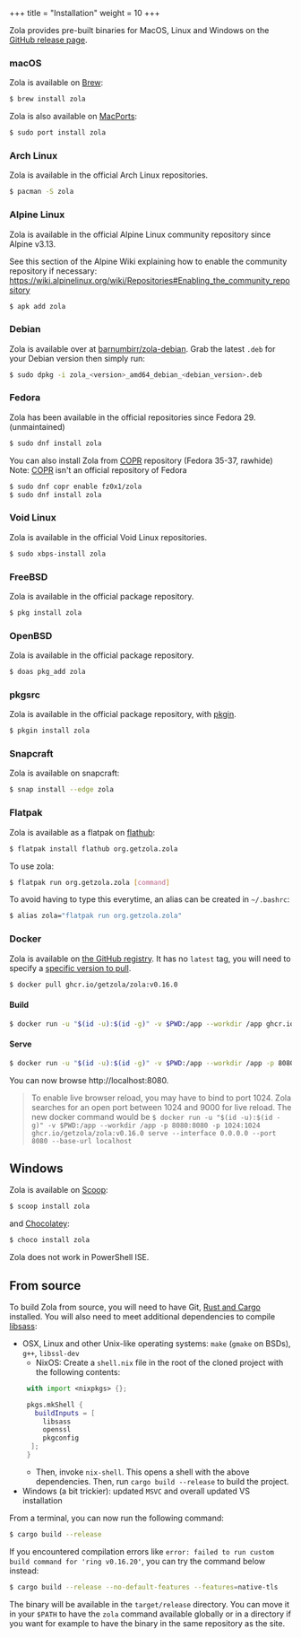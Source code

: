 +++
title = "Installation"
weight = 10
+++

Zola provides pre-built binaries for MacOS, Linux and Windows on the
[GitHub release page](https://github.com/getzola/zola/releases).

### macOS

Zola is available on [Brew](https://brew.sh):

```sh
$ brew install zola
```

Zola is also available on [MacPorts](https://www.macports.org):

```sh
$ sudo port install zola
```

### Arch Linux

Zola is available in the official Arch Linux repositories.

```sh
$ pacman -S zola
```

### Alpine Linux

Zola is available in the official Alpine Linux community repository since Alpine v3.13.

See this section of the Alpine Wiki explaining how to enable the community repository if necessary: https://wiki.alpinelinux.org/wiki/Repositories#Enabling_the_community_repository

```sh
$ apk add zola
```

### Debian

Zola is available over at [barnumbirr/zola-debian](https://github.com/barnumbirr/zola-debian).
Grab the latest `.deb` for your Debian version then simply run:

```sh
$ sudo dpkg -i zola_<version>_amd64_debian_<debian_version>.deb
```

### Fedora

Zola has been available in the official repositories since Fedora 29. (unmaintained)

```sh
$ sudo dnf install zola
```

You can also install Zola from [COPR](https://fedoraproject.org/wiki/Category:Copr) repository (Fedora 35-37, rawhide)
Note: [COPR](https://fedoraproject.org/wiki/Category:Copr) isn't an official repository of Fedora

```sh
$ sudo dnf copr enable fz0x1/zola
$ sudo dnf install zola
```

### Void Linux

Zola is available in the official Void Linux repositories.

```sh
$ sudo xbps-install zola
```

### FreeBSD

Zola is available in the official package repository.

```sh
$ pkg install zola
```

### OpenBSD

Zola is available in the official package repository.

```sh
$ doas pkg_add zola
```

### pkgsrc

Zola is available in the official package repository, with [pkgin](https://pkgin.net/).

```sh
$ pkgin install zola
```

### Snapcraft

Zola is available on snapcraft:

```sh
$ snap install --edge zola
```

### Flatpak

Zola is available as a flatpak on [flathub](https://flathub.org):

```sh
$ flatpak install flathub org.getzola.zola
```

To use zola:

```sh
$ flatpak run org.getzola.zola [command]
```

To avoid having to type this everytime, an alias can be created in `~/.bashrc`:

```sh
$ alias zola="flatpak run org.getzola.zola"
```

### Docker

Zola is available on [the GitHub registry](https://github.com/getzola/zola/pkgs/container/zola).
It has no `latest` tag, you will need to specify a [specific version to pull](https://github.com/getzola/zola/pkgs/container/zola/versions).

```sh
$ docker pull ghcr.io/getzola/zola:v0.16.0
```

#### Build

```sh
$ docker run -u "$(id -u):$(id -g)" -v $PWD:/app --workdir /app ghcr.io/getzola/zola:v0.16.0 build
```

#### Serve

```sh
$ docker run -u "$(id -u):$(id -g)" -v $PWD:/app --workdir /app -p 8080:8080 ghcr.io/getzola/zola:v0.16.0 serve --interface 0.0.0.0 --port 8080 --base-url localhost
```

You can now browse http://localhost:8080.

> To enable live browser reload, you may have to bind to port 1024. Zola searches for an open
> port between 1024 and 9000 for live reload. The new docker command would be
> `$ docker run -u "$(id -u):$(id -g)" -v $PWD:/app --workdir /app -p 8080:8080 -p 1024:1024 ghcr.io/getzola/zola:v0.16.0 serve --interface 0.0.0.0 --port 8080 --base-url localhost`


## Windows

Zola is available on [Scoop](https://scoop.sh):

```sh
$ scoop install zola
```

and [Chocolatey](https://chocolatey.org/):

```sh
$ choco install zola
```

Zola does not work in PowerShell ISE.

## From source
To build Zola from source, you will need to have Git, [Rust and Cargo](https://www.rust-lang.org/)
installed. You will also need to meet additional dependencies to compile [libsass](https://github.com/sass/libsass):

- OSX, Linux and other Unix-like operating systems: `make` (`gmake` on BSDs), `g++`, `libssl-dev`
  - NixOS: Create a `shell.nix` file in the root of the cloned project with the following contents:
  ```nix
   with import <nixpkgs> {};

   pkgs.mkShell {
     buildInputs = [
       libsass
       openssl
       pkgconfig
    ];
   }
  ```
  - Then, invoke `nix-shell`. This opens a shell with the above dependencies. Then, run `cargo build --release` to build the project.
- Windows (a bit trickier): updated `MSVC` and overall updated VS installation

From a terminal, you can now run the following command:

```sh
$ cargo build --release
```

If you encountered compilation errors like `error: failed to run custom build command for 'ring v0.16.20'`, you can try the command below instead:

```sh
$ cargo build --release --no-default-features --features=native-tls
```

The binary will be available in the `target/release` directory. You can move it in your `$PATH` to have the
`zola` command available globally or in a directory if you want for example to have the binary in the
same repository as the site.
